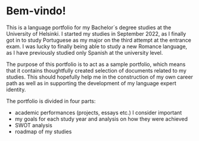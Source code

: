 # Bem-vindo!

This is a language portfolio for my Bachelor´s degree studies at the University of Helsinki. I started my studies in September 2022, as I finally got in to study Portuguese as my major on the third attempt at the entrance exam. I was lucky to finally being able to study a new Romance language, as I have previously studied only Spanish at the university level.

The purpose of this portfolio is to act as a sample portfolio, which means that it contains thoughtfully created selection of documents related to my studies. This should hopefully help me in the construction of my own career path as well as in supporting the development of my language expert identity.

The portfolio is divided in four parts:

- academic performances (projects, essays etc.) I consider important
- my goals for each study year and analysis on how they were achieved
- SWOT analysis
- roadmap of my studies